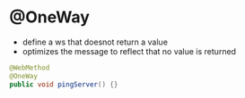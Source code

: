 # @OneWay

- define a ws that doesnot return a value
- optimizes the message to reflect that no value is returned

```java
@WebMethod
@OneWay
public void pingServer() {}
```
